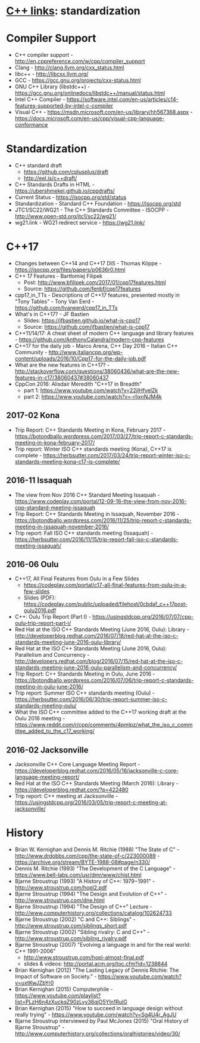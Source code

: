 # [C++ links](README.md): standardization

# Compiler Support

* C++ compiler support - http://en.cppreference.com/w/cpp/compiler_support
* Clang - http://clang.llvm.org/cxx_status.html
* libc++ - http://libcxx.llvm.org/
* GCC - https://gcc.gnu.org/projects/cxx-status.html
* GNU C++ Library (libstdc++) - https://gcc.gnu.org/onlinedocs/libstdc++/manual/status.html
* Intel C++ Compiler - https://software.intel.com/en-us/articles/c14-features-supported-by-intel-c-compiler
* Visual C++ - https://msdn.microsoft.com/en-us/library/hh567368.aspx - https://docs.microsoft.com/en-us/cpp/visual-cpp-language-conformance

# Standardization

* C++ standard draft
  - https://github.com/cplusplus/draft  
  - http://eel.is/c++draft/
* C++ Standards Drafts in HTML - https://ubershmekel.github.io/cppdrafts/
* Current Status - https://isocpp.org/std/status
* Standardization - Standard C++ Foundation - https://isocpp.org/std
* JTC1/SC22/WG21 - The C++ Standards Committee - ISOCPP - http://www.open-std.org/jtc1/sc22/wg21/
* wg21.link - WG21 redirect service - https://wg21.link/

# C++17

* Changes between C++14 and C++17 DIS - Thomas Köppe - https://isocpp.org/files/papers/p0636r0.html
* C++ 17 Features - Bartłomiej Filipek
  - Post: http://www.bfilipek.com/2017/01/cpp17features.html
  - Source: https://github.com/fenbf/cpp17features
* cpp17_in_TTs - Descriptions of C++17 features, presented mostly in "Tony Tables" - Tony Van Eerd - https://github.com/tvaneerd/cpp17_in_TTs
* What's in C++17? - JF Bastien
  - Slides: https://jfbastien.github.io/what-is-cpp17
  - Source: https://github.com/jfbastien/what-is-cpp17
* C++11/14/17: A cheat sheet of modern C++ language and library features - https://github.com/AnthonyCalandra/modern-cpp-features
* C++17 for the daily job - Marco Arena, C++ Day 2016 – Italian C++ Community - http://www.italiancpp.org/wp-content/uploads/2016/10/Cpp17-for-the-daily-job.pdf
* What are the new features in C++17? - http://stackoverflow.com/questions/38060436/what-are-the-new-features-in-c17/38060437#38060437
* CppCon 2016: Alisdair Meredith "C++17 in Breadth"
  - part 1: https://www.youtube.com/watch?v=22jIHfvelZk
  - part 2: https://www.youtube.com/watch?v=-rIixnNJM4k

## 2017-02 Kona

* Trip Report: C++ Standards Meeting in Kona, February 2017 - https://botondballo.wordpress.com/2017/03/27/trip-report-c-standards-meeting-in-kona-february-2017/
* Trip report: Winter ISO C++ standards meeting (Kona), C++17 is complete - https://herbsutter.com/2017/03/24/trip-report-winter-iso-c-standards-meeting-kona-c17-is-complete/

## 2016-11 Issaquah

* The view from Nov 2016 C++ Standard Meeting Issaquah - https://www.codeplay.com/portal/12-09-16-the-view-from-nov-2016-cpp-standard-meeting-issaquah
* Trip Report: C++ Standards Meeting in Issaquah, November 2016 - https://botondballo.wordpress.com/2016/11/25/trip-report-c-standards-meeting-in-issaquah-november-2016/
* Trip report: Fall ISO C++ standards meeting (Issaquah) - https://herbsutter.com/2016/11/15/trip-report-fall-iso-c-standards-meeting-issaquah/

## 2016-06 Oulu 

* C++17, All Final Features from Oulu in a Few Slides
  - https://codeplay.com/portal/c17-all-final-features-from-oulu-in-a-few-slides
  - Slides (PDF): https://codeplay.com/public/uploaded/filehost/0cbdaf_c++17post-oulu2016.pdf
* C++: Oulu Trip Report (Part I) - https://usingstdcpp.org/2016/07/07/cpp-oulu-trip-report-part-i/
* Red Hat at the ISO C++ Standards Meeting (June 2016, Oulu): Library - http://developerblog.redhat.com/2016/07/18/red-hat-at-the-iso-c-standards-meeting-june-2016-oulu-library/
* Red Hat at the ISO C++ Standards Meeting (June 2016, Oulu): Parallelism and Concurrency - http://developers.redhat.com/blog/2016/07/15/red-hat-at-the-iso-c-standards-meeting-june-2016-oulu-parallelism-and-concurrency/
* Trip Report: C++ Standards Meeting in Oulu, June 2016 - https://botondballo.wordpress.com/2016/07/06/trip-report-c-standards-meeting-in-oulu-june-2016/
* Trip report: Summer ISO C++ standards meeting (Oulu) - https://herbsutter.com/2016/06/30/trip-report-summer-iso-c-standards-meeting-oulu/
* What the ISO C++ committee added to the C++17 working draft at the Oulu 2016 meeting - https://www.reddit.com/r/cpp/comments/4pmlpz/what_the_iso_c_committee_added_to_the_c17_working/

## 2016-02 Jacksonville

* Jacksonville C++ Core Language Meeting Report - https://developerblog.redhat.com/2016/05/16/jacksonville-c-core-language-meeting-report/
* Red Hat at the ISO C++ Standards Meeting (March 2016): Library - https://developerblog.redhat.com/?p=422480
* Trip report: C++ meeting at Jacksonville - https://usingstdcpp.org/2016/03/05/trip-report-c-meeting-at-jacksonville/

# History

* Brian W. Kernighan and Dennis M. Ritchie (1988) "The State of C" - http://www.drdobbs.com/cpp/the-state-of-c/223000089 - https://archive.org/stream/BYTE-1988-08#page/n330/
* Dennis M. Ritchie (1993) "The Development of the C Language" - https://www.bell-labs.com/usr/dmr/www/chist.html
* Bjarne Stroustrup (1993) "A History of C++: 1979−1991" - http://www.stroustrup.com/hopl2.pdf
* Bjarne Stroustrup (1994) "The Design and Evolution of C++" - http://www.stroustrup.com/dne.html
* Bjarne Stroustrup (1994) "The Design of C++" Lecture - http://www.computerhistory.org/collections/catalog/102624733
* Bjarne Stroustrup (2002) "C and C++: Siblings" - http://www.stroustrup.com/siblings_short.pdf
* Bjarne Stroustrup (2002) "Sibling rivalry: C and C++" - http://www.stroustrup.com/sibling_rivalry.pdf
* Bjarne Stroustrup (2007) "Evolving a language in and for the real world: C++ 1991-2006"
  - http://www.stroustrup.com/hopl-almost-final.pdf
  - slides & videos: http://portal.acm.org/toc.cfm?id=1238844
* Brian Kernighan (2012) "The Lasting Legacy of Dennis Ritchie: The Impact of Software on Society." - https://www.youtube.com/watch?v=uxtKwJZbYr0
* Brian Kernighan (2015) Computerphile - https://www.youtube.com/playlist?list=PLzH6n4zXuckqZ90zLyy36qjO5YIn1RulG
* Brian Kernighan (2015) "How to succeed in language design without really trying" - https://www.youtube.com/watch?v=Sg4U4r_AgJU
* Bjarne Stroustrup interviewed by Paul McJones (2015) "Oral History of Bjarne Stroustrup" - http://www.computerhistory.org/collections/oralhistories/video/30/
